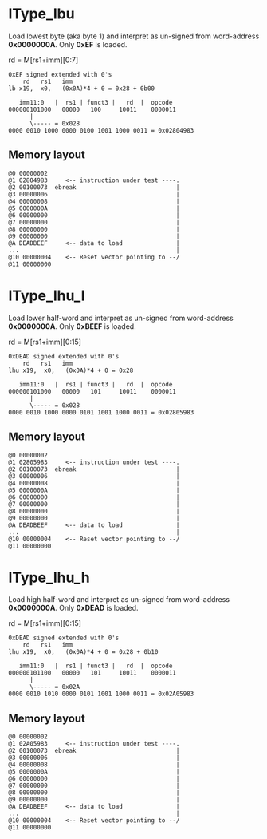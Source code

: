 # IType_lbu
Load lowest byte (aka byte 1) and interpret as un-signed
from word-address **0x0000000A**. Only **0xEF** is loaded.

rd = M[rs1+imm][0:7]

```
0xEF signed extended with 0's
    rd   rs1   imm
lb x19,  x0,   (0x0A)*4 + 0 = 0x28 + 0b00

   imm11:0   |  rs1 | funct3 |   rd  |  opcode
000000101000   00000   100     10011    0000011
      |
      \----- = 0x028
0000 0010 1000 0000 0100 1001 1000 0011 = 0x02804983
```

## Memory layout
```
@0 00000002
@1 02804983     <-- instruction under test ----.
@2 00100073  ebreak                            |
@3 00000006                                    |
@4 00000008                                    |
@5 0000000A                                    |
@6 00000000                                    |
@7 00000000                                    |
@8 00000000                                    |
@9 00000000                                    |
@A DEADBEEF     <-- data to load               |
...                                            |
@10 00000004    <-- Reset vector pointing to --/
@11 00000000
```

# IType_lhu_l
Load lower half-word and interpret as un-signed
from word-address **0x0000000A**. Only **0xBEEF** is loaded.

rd = M[rs1+imm][0:15]

```
0xDEAD signed extended with 0's
    rd   rs1   imm
lhu x19,  x0,   (0x0A)*4 + 0 = 0x28

   imm11:0   |  rs1 | funct3 |   rd  |  opcode
000000101000   00000   101     10011    0000011
      |
      \----- = 0x028
0000 0010 1000 0000 0101 1001 1000 0011 = 0x02805983
```

## Memory layout
```
@0 00000002
@1 02805983     <-- instruction under test ----.
@2 00100073  ebreak                            |
@3 00000006                                    |
@4 00000008                                    |
@5 0000000A                                    |
@6 00000000                                    |
@7 00000000                                    |
@8 00000000                                    |
@9 00000000                                    |
@A DEADBEEF     <-- data to load               |
...                                            |
@10 00000004    <-- Reset vector pointing to --/
@11 00000000
```

# IType_lhu_h
Load high half-word and interpret as un-signed
from word-address **0x0000000A**. Only **0xDEAD** is loaded.

rd = M[rs1+imm][0:15]

```
0xDEAD signed extended with 0's
    rd   rs1   imm
lhu x19,  x0,   (0x0A)*4 + 0 = 0x28 + 0b10

   imm11:0   |  rs1 | funct3 |   rd  |  opcode
000000101100   00000   101     10011    0000011
      |
      \----- = 0x02A
0000 0010 1010 0000 0101 1001 1000 0011 = 0x02A05983
```

## Memory layout
```
@0 00000002
@1 02A05983     <-- instruction under test ----.
@2 00100073  ebreak                            |
@3 00000006                                    |
@4 00000008                                    |
@5 0000000A                                    |
@6 00000000                                    |
@7 00000000                                    |
@8 00000000                                    |
@9 00000000                                    |
@A DEADBEEF     <-- data to load               |
...                                            |
@10 00000004    <-- Reset vector pointing to --/
@11 00000000
```
